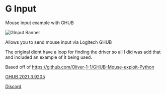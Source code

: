 # G Input
Mouse input example with GHUB

![GInput Banner](https://github.com/user-attachments/assets/46096aa3-13b6-49ca-8162-4ab4e1a2da2a)

Allows you to send mouse input via Logitech GHUB

The original didnt have a loop for finding the driver so all I did was add that and included an example of it being used.

Based off of https://github.com/Oliver-1-1/GHUB-Mouse-exploit-Python

[GHUB 2021.3.9205](https://download01.logi.com/web/ftp/pub/techsupport/gaming/lghub_installer_2021.3.5164.exe)

[Discord](https://discord.gg/WuVBhrpYrS)
